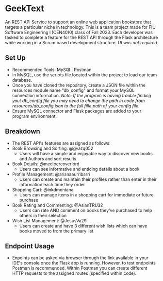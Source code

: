 # GeekText
An REST API Service to support an online web application bookstore that targets a particular niche in technology. This is a team project made for FIU Software Engineering I (CEN4010) class of Fall 2023. Each developer was tasked to complete a feature for the REST API through the Flask architecture while working in a Scrum based development structure. *UI was not required*

## Set Up
  - Recommended Tools: MySQl | Postman
  - In MySQL, use the scripts file located within the project to load our team database.
  - Once you have cloned the repository, create a JSON file within the resources module name "db_config" and format your MySQL connection information. *Note: If the program is having trouble finding yout db_config file you may need to change the path in         code from resources/db_config.json to the full fille path of your config file.*
  - Ensure MySQL connector and Flask packages are added to your program environment.

## Breakdown
  - The REST API's features are assigned as follows:
  - Book Browsing and Sorting: @gvazq052
      - Users will have a simple and enjoyable way to discover new books and Authors and sort results.
  - Book Details: @mediocreoverlord
      - Users can see informative and enticing details about a book
  - Profile Management: @arianaaurribarri
      - Users can create and maintain their profiles rather than enter in their information each time they order
  - Shopping Cart: @inkdmontana
      - Users can manage items in a shopping cart for immediate or future purchase
  - Book Rating and Commenting: @AsianTRU32
      - Users can rate AND comment on books they’ve purchased to help others in their selection
  - Wish List Management: @JesusVa29
      - Users can create and have 3 different wish lists which can have books moved to from the primary list.

## Endpoint Usage
  - Enpoints can be asked via browser through the link available in your IDE's console once the Flask app is running. However, to test endpoints Postman is recommended. Within Postman you can create different HTTP requests to the assigned routes (specified within code).

